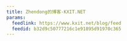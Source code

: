 ```yaml
---
title: Zhendong的博客-KXIT.NET
params:
  feedlink: https://www.kxit.net/blog/feed
  feedid: b32d9c50777216c1e91895d91970c365
---
```

